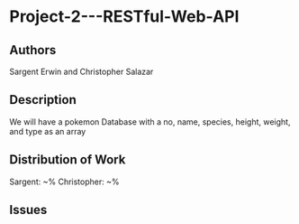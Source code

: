 # Project-2---RESTful-Web-API

## Authors
Sargent Erwin and Christopher Salazar

## Description
 We will have a pokemon Database with a no, name, species, height, weight, and type as an array

## Distribution of Work
   
     
Sargent: ~%
Christopher: ~%

## Issues

